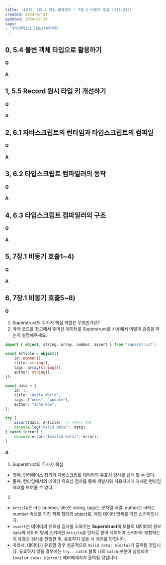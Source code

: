 ```yaml
---
title: '4주차: 5장.4 타입 활용하기 ~ 7장.1 비동기 호출 (174~217)'
created: 2024-07-24
updated: 2024-07-24
tags:
- '우아한타입스크립with리액트'
---
```


## 0, 5.4 불변 객체 타입으로 활용하기

#### Q


#### A


## 1, 5.5 Record 원시 타입 키 개선하기

#### Q


#### A


## 2, 6.1 자바스크립트의 런타임과 타입스크립트의 컴파일

#### Q


#### A


## 3, 6.2 타입스크립트 컴파일러의 동작

#### Q


#### A


## 4, 6.3 타입스크립트 컴파일러의 구조

#### Q


#### A


## 5, 7장.1 비동기 호출1~4)

#### Q


#### A


## 6, 7장.1 비동기 호출5~8)

#### Q
1. Superstruct의 두가지 핵심 역할은 무엇인가요?
2. 아래 코드를 참고해서 주어진 데이터를 Superstruct를 사용해서 어떻게 검증을 하는지 설명해주세요.
```ts
import { object, string, array, number, assert } from 'superstruct';

const Article = object({
    id: number(),
    title: string(),
    tags: array(string()),
    author: string(),
});

const data = {
    id: 1,
    title: "Hello World",
    tags: ["news", "update"],
    author: "John Doe",
};

try {
    assert(data, Article); // 데이터 검증
    console.log("Valid data:", data);
} catch (error) {
    console.error("Invalid data:", error);
}
```


#### A
1. Superstruct의 두가지 핵심
  - 첫째, 인터페이스 정의와 자바스크립트 데이터의 유효성 검사를 쉽게 할 수 있다.
  - 둘째, 런타임에서의 데이터 유효성 검사를 통해 개발자와 사용자에게 자세한 런타임 에러를 보여줄 수 있다.
2. 
- `Article`은 id는 number, title은 string, tags는 문자열 배열, author는 id라는 number 속성을 가진 객체 형태의 object로, 해당 데이터 명세를 가진 스키마입니다. 
- `assert`는 데이터의 유효성 검사를 도와주는 **Superstruct**의 모듈로 데이터의 정보 `data`와 데이터 명세 스키마인 `Article`을 인자로 받아 데이터가 스키마와 부합하는지 유효성 검사를 진행한 후, 유효하지 않을 시 에러를 던집니다.
- 따라서, 데이터가 유효할 경우 성공적으로 `Valid data: ${data}`가 출력될 것입니다. 유효하지 않을 경우에는 `try...catch` 블록 내의 `catch` 부분이 실행되어 `Invalid data: ${error}` 에러메세지가 출력될 것입니다.
